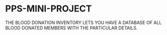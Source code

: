 # PPS-MINI-PROJECT
THE BLOOD DONATION INVENTORY LETS YOU HAVE A DATABASE OF ALL BLOOD DONATED MEMBERS WITH THE PARTICULAR DETAILS.
